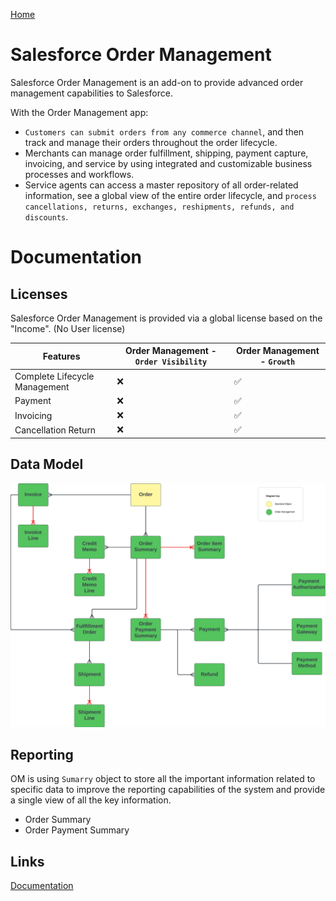 [Home](../../README.md)
# Salesforce Order Management
Salesforce Order Management is an add-on to provide advanced order management capabilities to Salesforce. 

With the Order Management app:

- `Customers can submit orders from any commerce channel`, and then track and manage their orders throughout the order lifecycle.
- Merchants can manage order fulfillment, shipping, payment capture, invoicing, and service by using integrated and customizable business processes and workflows.
- Service agents can access a master repository of all order-related information, see a global view of the entire order lifecycle, and `process cancellations, returns, exchanges, reshipments, refunds, and discounts`.

# Documentation

## Licenses
Salesforce Order Management is provided via a global license based on the "Income". (No User license)

|Features | Order Management - `Order Visibility` | Order Management - `Growth`
|--|--|--|
|Complete Lifecycle Management| ❌ |✅
|Payment| ❌ |✅
|Invoicing| ❌ |✅
|Cancellation Return| ❌ |✅

## Data Model
![Data Model](../../Images/CTA%20-%20Diagrams%20-%20Order%20Management.png)

## Reporting
OM is using `Sumarry` object to store all the important information related to specific data to improve the reporting capabilities of the system and provide a single view of all the key information.
- Order Summary
- Order Payment Summary



## Links

[Documentation](https://help.salesforce.com/s/articleView?id=sf.om_order_management.htm&type=5)